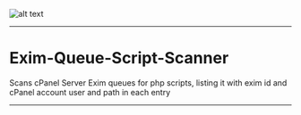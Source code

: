 ![alt text](https://avatars2.githubusercontent.com/u/12637371?v=3&s=400 "InterGenStudios")

---

# Exim-Queue-Script-Scanner

Scans cPanel Server Exim queues for php scripts, listing it with
exim id and cPanel account user and path in each entry

---
